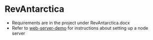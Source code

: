 # RevAntarctica
  - Requirements are in the project under RevAntarctica.docx
  - Refer to [web-server-demo](https://github.com/1907cloudgcp/web-server-demo) for instructions about setting up a node server
